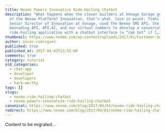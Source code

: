 ```yaml
---
title: Nexmo Powers Innovative Ride-Hailing Chatbot
description: "What happens when the clever builders at Vonage Garage get a hold
  of the Nexmo Platform? Innovation, that’s what. Case in point: Tzahi Efrati,
  Senior Director of Innovation at Vonage, used the Nexmo SMS API, the Google
  Geocoding API, API.AI, and our virtual numbers to develop a conversational
  ride-hailing application with a chatbot interface (a “cab bot” if […]"
thumbnail: https://www.nexmo.com/wp-content/uploads/2017/01/Customer-Service-via-Social-Media-1200x628.jpg
author: oscar-rodriguez
published: true
published_at: 2017-04-03T13:55:00
comments: true
category: tutorial
old_categories:
  - chat-app
  - developer
  - developers
  - hack-worthy
tags: []
slugs:
  - nexmo-ride-hailing-chatbot
  - nexmo-powers-innovative-ride-hailing-chatbot
canonical: https://www.nexmo.com/blog/2017/04/03/nexmo-ride-hailing-chatbot
redirect: https://www.nexmo.com/blog/2017/04/03/nexmo-ride-hailing-chatbot
---
```

Content to be migrated...